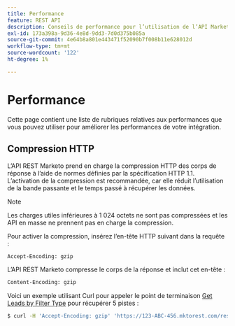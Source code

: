 ```yaml
---
title: Performance
feature: REST API
description: Conseils de performance pour l’utilisation de l’API Marketo.
exl-id: 173a398a-9d36-4e8d-9dd3-7d0d375b085a
source-git-commit: 4e64b8a801e443471f52090b7f008b11e628012d
workflow-type: tm+mt
source-wordcount: '122'
ht-degree: 1%

---
```


# Performance

Cette page contient une liste de rubriques relatives aux performances que vous pouvez utiliser pour améliorer les performances de votre intégration.

## Compression HTTP

L’API REST Marketo prend en charge la compression HTTP des corps de réponse à l’aide de normes définies par la spécification HTTP 1.1. L’activation de la compression est recommandée, car elle réduit l’utilisation de la bande passante et le temps passé à récupérer les données.

>[!NOTE]
>
>Les charges utiles inférieures à 1 024 octets ne sont pas compressées et les API en masse ne prennent pas en charge la compression.

Pour activer la compression, insérez l’en-tête HTTP suivant dans la requête :

```html
Accept-Encoding: gzip
```

L’API REST Marketo compresse le corps de la réponse et inclut cet en-tête :

```html
Content-Encoding: gzip
```

Voici un exemple utilisant Curl pour appeler le point de terminaison [Get Leads by Filter Type](https://developer.adobe.com/marketo-apis/api/mapi/#tag/Leads/operation/getLeadsByFilterUsingGET) pour récupérer 5 pistes :

```bash
$ curl -H 'Accept-Encoding: gzip' 'https://123-ABC-456.mktorest.com/rest/v1/leads.json?filterType=id&filterValues=4,5,7,12,13'
```
